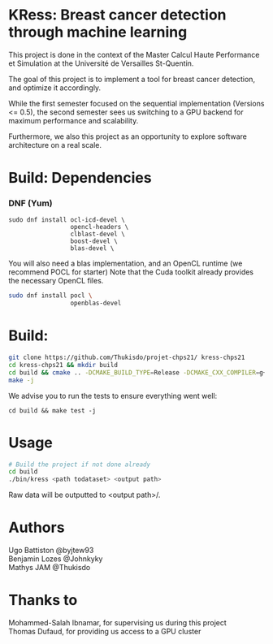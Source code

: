 # KRess: Breast cancer detection through machine learning

This project is done in the context of the Master Calcul Haute Performance et Simulation at the Université de Versailles St-Quentin.

The goal of this project is to implement a tool for breast cancer detection, and optimize it accordingly.

While the first semester focused on the sequential implementation (Versions <= 0.5), the second semester sees us switching to a GPU backend for maximum performance and scalability.

Furthermore, we also this project as an opportunity to explore software architecture on a real scale.

# Build: Dependencies

### DNF (Yum)

```
sudo dnf install ocl-icd-devel \
                 opencl-headers \
                 clblast-devel \
                 boost-devel \
                 blas-devel \
```

You will also need a blas implementation, and an OpenCL runtime (we recommend POCL for starter)
Note that the Cuda toolkit already provides the necessary OpenCL files.

```sh
sudo dnf install pocl \
                 openblas-devel
```

# Build:

```sh
git clone https://github.com/Thukisdo/projet-chps21/ kress-chps21
cd kress-chps21 && mkdir build
cd build && cmake .. -DCMAKE_BUILD_TYPE=Release -DCMAKE_CXX_COMPILER=g++
make -j
```

We advise you to run the tests to ensure everything went well:

```
cd build && make test -j
```

# Usage

```sh
# Build the project if not done already
cd build
./bin/kress <path todataset> <output path>
```

Raw data will be outputted to \<output path\>/.

# Authors
  
  Ugo Battiston @byjtew93 \
  Benjamin Lozes @Johnkyky \
  Mathys JAM @Thukisdo

# Thanks to
  Mohammed-Salah Ibnamar, for supervising us during this project \
  Thomas Dufaud, for providing us access to a GPU cluster
